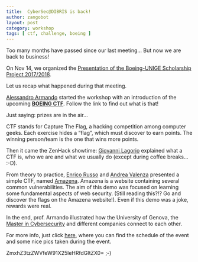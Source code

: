 ```yaml
---
title:  CyberSec@DIBRIS is back! 
author: zangobot
layout: post
category: workshop
tags: [ ctf, challenge, boeing ]
---
```



Too many months have passed since our last meeting… But now we are back to business!

On Nov 14, we organized the [Presentation of the Boeing-UNIGE Scholarship Project 2017/2018](http://csec.it/events/boeing-unige-presentation).

Let us recap what happened during that meeting.

[Alessandro Armando](http://www.dibris.unige.it/armando-alessandro) started the workshop with an introduction of the upcoming **[BOEING CTF](http://csec.it/events/boeing-ctf/index)**. Follow the link to find out what is that!

Just saying: prizes are in the air…

CTF stands for Capture The Flag, a hacking competition among computer geeks. Each exercise hides a “flag”, which must discover to earn points. The winning person/team is the one that wins more points.

Then it came the ZenHack showtime: [Giovanni Lagorio](https://csec.it/people/giovanni_lagorio/) explained what a CTF is, who we are and what we usually do (except during coffee breaks… :-D).

From theory to practice, [Enrico Russo](http://csec.it/people/enrico_russo/) and [Andrea Valenza](http://csec.it/people/andrea_valenza/) presented a simple CTF, named [Amazena](https://amazena.it). Amazena is a website containing several common vulnerabilities. The aim of this demo was focused on learning some fundamental aspects of web security. (Still reading this?!? Go and discover the flags on the Amazena website!). Even if this demo was a joke, rewards were real.

In the end, prof. Armando illustrated how the University of Genova, the [Master in Cybersecurity](https://mastercybersecurity.it) and different companies connect to each other.

For more info, just click [here](http://csec.it/events/boeing-unige-presentation/), where you can find the schedule of the event and some nice pics taken during the event.

ZmxhZ3tzZWVfeW91X25leHRfdGltZX0= ;-)
